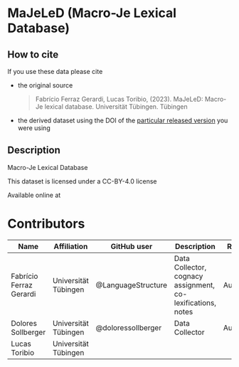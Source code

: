 # MaJeLeD (Macro-Je Lexical Database)

## How to cite

If you use these data please cite
- the original source
  > Fabrício Ferraz Gerardi, Lucas Toribio, (2023). MaJeLeD: Macro-Je lexical database. Universität Tübingen. Tübingen
- the derived dataset using the DOI of the [particular released version](../../releases/) you were using

## Description


Macro-Je Lexical Database

This dataset is licensed under a CC-BY-4.0 license

Available online at 








# Contributors

Name | Affiliation | GitHub user | Description | Role
--- | --- | --- | --- | ---
Fabrício Ferraz Gerardi | Universität Tübingen | @LanguageStructure | Data Collector, cognacy assignment, co-lexifications, notes | Author
Dolores Sollberger | Universität Tübingen | @doloressollberger | Data Collector  | Author
Lucas Toribio | Universität Tübingen |  |  | 
